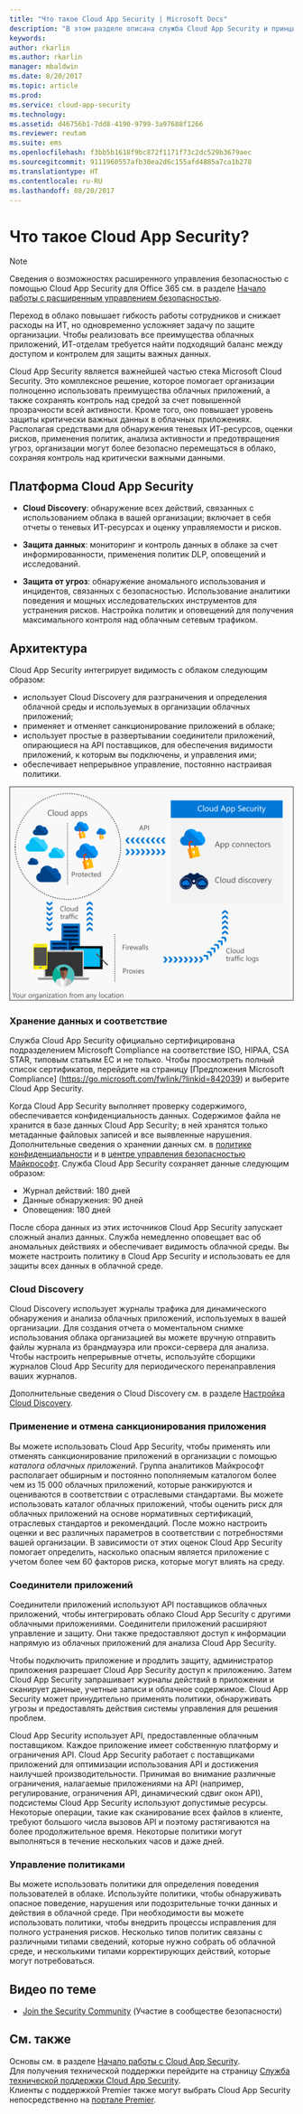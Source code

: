 ```yaml
---
title: "Что такое Cloud App Security | Microsoft Docs"
description: "В этом разделе описана служба Cloud App Security и принципы ее работы."
keywords: 
author: rkarlin
ms.author: rkarlin
manager: mbaldwin
ms.date: 8/20/2017
ms.topic: article
ms.prod: 
ms.service: cloud-app-security
ms.technology: 
ms.assetid: d46756b1-7dd8-4190-9799-3a97688f1266
ms.reviewer: reutam
ms.suite: ems
ms.openlocfilehash: f3bb5b1618f9bc872f1171f73c2dc529b3679aec
ms.sourcegitcommit: 9111960557afb30ea2d6c155afd4885a7ca1b278
ms.translationtype: HT
ms.contentlocale: ru-RU
ms.lasthandoff: 08/20/2017
---
```

# <a name="what-is-cloud-app-security"></a>Что такое Cloud App Security?

> [!NOTE]
> Сведения о возможностях расширенного управления безопасностью с помощью Cloud App Security для Office 365 см. в разделе [Начало работы с расширенным управлением безопасностью](https://support.office.com/article/Get-started-with-Advanced-Management-Security-d9ee4d67-f2b3-42b4-9c9e-c4529904990a).

Переход в облако повышает гибкость работы сотрудников и снижает расходы на ИТ, но одновременно усложняет задачу по защите организации. Чтобы реализовать все преимущества облачных приложений, ИТ-отделам требуется найти подходящий баланс между доступом и контролем для защиты важных данных.  

Cloud App Security является важнейшей частью стека Microsoft Cloud Security. Это комплексное решение, которое помогает организации полноценно использовать преимущества облачных приложений, а также сохранять контроль над средой за счет повышенной прозрачности всей активности. Кроме того, оно повышает уровень защиты критически важных данных в облачных приложениях. Располагая средствами для обнаружения теневых ИТ-ресурсов, оценки рисков, применения политик, анализа активности и предотвращения угроз, организации могут более безопасно перемещаться в облако, сохраняя контроль над критически важными данными. 

## <a name="the-cloud-app-security-framework"></a>Платформа Cloud App Security  

- **Cloud Discovery**: обнаружение всех действий, связанных с использованием облака в вашей организации; включает в себя отчеты о теневых ИТ-ресурсах и оценку управляемости и рисков.
    
- **Защита данных**: мониторинг и контроль данных в облаке за счет информированности, применения политик DLP, оповещений и исследований. 
    
- **Защита от угроз**: обнаружение аномального использования и инцидентов, связанных с безопасностью. Использование аналитики поведения и мощных исследовательских инструментов для устранения рисков. Настройка политик и оповещений для получения максимального контроля над облачным сетевым трафиком.

## <a name="architecture"></a>Архитектура  

Cloud App Security интегрирует видимость с облаком следующим образом:  

-   использует Cloud Discovery для разграничения и определения облачной среды и используемых в организации облачных приложений;
-   применяет и отменяет санкционирование приложений в облаке;  
-   использует простые в развертывании соединители приложений, опирающиеся на API поставщиков, для обеспечения видимости приложений, к которым вы подключены, и управления ими;  
-   обеспечивает непрерывное управление, постоянно настраивая политики.  

![Архитектурная диаграмма Cloud App Security](./media/architecture.png)  

### <a name="data-retention--compliance"></a>Хранение данных и соответствие

Служба Cloud App Security официально сертифицирована подразделением Microsoft Compliance на соответствие ISO, HIPAA, CSA STAR, типовым статьям ЕС и не только. Чтобы просмотреть полный список сертификатов, перейдите на страницу [Предложения Microsoft Compliance] (https://go.microsoft.com/fwlink/?linkid=842039) и выберите Cloud App Security.  

Когда Cloud App Security выполняет проверку содержимого, обеспечивается конфиденциальность данных. Содержимое файла не хранится в базе данных Cloud App Security; в ней хранятся только метаданные файловых записей и все выявленные нарушения. Дополнительные сведения о хранении данных см. в [политике конфиденциальности](http://go.microsoft.com/fwlink/?LinkId=512132) и в [центре управления безопасностью Майкрософт](https://www.microsoft.com/TrustCenter/Privacy/You-are-in-control-of-your-data).
Служба Cloud App Security сохраняет данные следующим образом: 
 
- Журнал действий: 180 дней 
- Данные обнаружения: 90 дней 
- Оповещения: 180 дней 

После сбора данных из этих источников Cloud App Security запускает сложный анализ данных. Служба немедленно оповещает вас об аномальных действиях и обеспечивает видимость облачной среды. Вы можете настроить политику в Cloud App Security и использовать ее для защиты всех данных в облачной среде.  

### <a name="cloud-discovery"></a>Cloud Discovery  

Cloud Discovery использует журналы трафика для динамического обнаружения и анализа облачных приложений, используемых в вашей организации. Для создания отчета о моментальном снимке использования облака организацией вы можете вручную отправить файлы журнала из брандмауэра или прокси-сервера для анализа. Чтобы настроить непрерывные отчеты, используйте сборщики журналов Cloud App Security для периодического перенаправления ваших журналов.  

Дополнительные сведения о Cloud Discovery см. в разделе [Настройка Cloud Discovery](set-up-cloud-discovery.md).

### <a name="sanctioning-and-unsanctioning-an-app"></a>Применение и отмена санкционирования приложения  

Вы можете использовать Cloud App Security, чтобы применять или отменять санкционирование приложений в организации с помощью *каталога облачных приложений*. Группа аналитиков Майкрософт располагает обширным и постоянно пополняемым каталогом более чем из 15 000 облачных приложений, которые ранжируются и оцениваются в соответствии с отраслевыми стандартами. Вы можете использовать каталог облачных приложений, чтобы оценить риск для облачных приложений на основе нормативных сертификаций, отраслевых стандартов и рекомендаций. После можно настроить оценки и вес различных параметров в соответствии с потребностями вашей организации. В зависимости от этих оценок Cloud App Security помогает определить, насколько опасным является приложение с учетом более чем 60 факторов риска, которые могут влиять на среду.  

### <a name="app-connectors"></a>Соединители приложений  
Соединители приложений используют API поставщиков облачных приложений, чтобы интегрировать облако Cloud App Security с другими облачными приложениями. Соединители приложений расширяют управление и защиту. Они также предоставляют доступ к информации напрямую из облачных приложений для анализа Cloud App Security.  

Чтобы подключить приложение и продлить защиту, администратор приложения разрешает Cloud App Security доступ к приложению. Затем Cloud App Security запрашивает журналы действий в приложении и сканирует данные, учетные записи и облачное содержимое. Cloud App Security может принудительно применять политики, обнаруживать угрозы и предоставлять действия системы управления для решения проблем.  

Cloud App Security использует API, предоставленные облачным поставщиком. Каждое приложение имеет собственную платформу и ограничения API. Cloud App Security работает с поставщиками приложений для оптимизации использования API и достижения наилучшей производительности. Принимая во внимание различные ограничения, налагаемые приложениями на API (например, регулирование, ограничения API, динамический сдвиг окон API), подсистемы Cloud App Security используют допустимые ресурсы. Некоторые операции, такие как сканирование всех файлов в клиенте, требуют большого числа вызовов API и поэтому растягиваются на более продолжительное время. Некоторые политики могут выполняться в течение нескольких часов и даже дней.  

### <a name="policy-control"></a>Управление политиками  

Вы можете использовать политики для определения поведения пользователей в облаке. Используйте политики, чтобы обнаруживать опасное поведение, нарушения или подозрительные точки данных и действия в облачной среде. При необходимости вы можете использовать политики, чтобы внедрить процессы исправления для полного устранения рисков. Несколько типов политик связаны с различными типами сведений, которые нужно собрать об облачной среде, и несколькими типами корректирующих действий, которые могут потребоваться.  

## <a name="related-videos"></a>Видео по теме
- [Join the Security Community](https://channel9.msdn.com/Shows/Microsoft-Security/Join-the-Security-Community) (Участие в сообществе безопасности)

## <a name="see-also"></a>См. также  

Основы см. в разделе [Начало работы с Cloud App Security](getting-started-with-cloud-app-security.md).    
Для получения технической поддержки перейдите на страницу [Служба технической поддержки Cloud App Security](http://support.microsoft.com/oas/default.aspx?prid=16031).   
Клиенты с поддержкой Premier также могут выбрать Cloud App Security непосредственно на [портале Premier](https://premier.microsoft.com/).   
